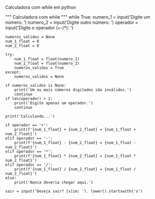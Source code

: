 Calculadora com while em python


""" Calculadora com while """
while True:
    numero_1 = input('Digite um número: ')
    numero_2 = input('Digite outro número: ')
    operador = input('Digite o operador (+-/*): ')

    numeros_validos = None
    num_1_float = 0
    num_2_float = 0

    try:
        num_1_float = float(numero_1)
        num_2_float = float(numero_2)
        numeros_validos = True
    except:
        numeros_validos = None

    if numeros_validos is None:
        print('Um ou mais números digitados são inválidos.')
        continue
    if len(operador) > 1:
        print('Digite apenas um operador.')
        continue

    print('Calculando...')

    if operador == '+':
        print(f'{num_1_float} + {num_2_float} = {num_1_float + num_2_float}')
    elif operador == '-':
        print(f'{num_1_float} - {num_2_float} = {num_1_float - num_2_float}')
    elif operador == '*':
        print(f'{num_1_float} * {num_2_float} = {num_1_float * num_2_float}')
    elif operador == '/':
        print(f'{num_1_float} / {num_2_float} = {num_1_float / num_2_float}')
    else:
        print('Nunca deveria chegar aqui.')

    sair = input('Deseja sair? [s]im: '). lower().startswith('s')
